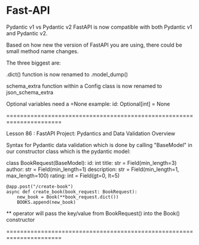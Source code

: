 Fast-API
========

Pydantic v1 vs Pydantic v2
FastAPI is now compatible with both Pydantic v1 and Pydantic v2.

Based on how new the version of FastAPI you are using, there could be small method name changes.

The three biggest are:

.dict() function is now renamed to .model_dump()

schema_extra function within a Config class is now renamed to json_schema_extra

Optional variables need a =None example: id: Optional[int] = None

======================================================================

Lesson 86 : FastAPI Project: Pydantics and Data Validation Overview

Syntax for Pydantic data validation which is done by calling "BaseModel" in our constructor class which is the pydantic model:

class BookRequest(BaseModel):
    id: int
    title: str = Field(min_length=3)
    author: str = Field(min_length=1)
    description: str = Field(min_length=1, max_length=100)
    rating: int = Field(gt=0, lt=5)

    @app.post("/create-book")
    async def create_book(book_request: BookRequest):
        new_book = Book(**book_request.dict())
        BOOKS.append(new_book)

** operator will pass the key/value from BookRequest() into the Book() constructor

======================================================================

